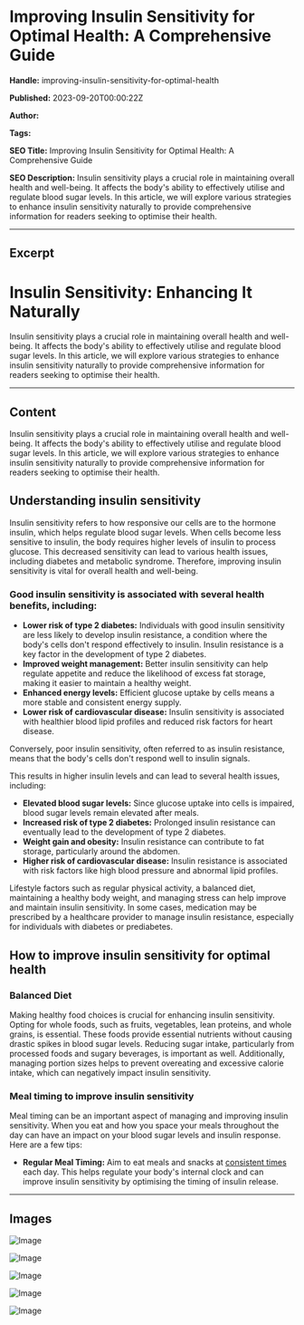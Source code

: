 # Improving Insulin Sensitivity for Optimal Health: A Comprehensive Guide

**Handle:** improving-insulin-sensitivity-for-optimal-health

**Published:** 2023-09-20T00:00:22Z

**Author:**  

**Tags:** 

**SEO Title:** Improving Insulin Sensitivity for Optimal Health: A Comprehensive Guide

**SEO Description:** Insulin sensitivity plays a crucial role in maintaining overall health and well-being. It affects the body's ability to effectively utilise and regulate blood sugar levels. In this article, we will explore various strategies to enhance insulin sensitivity naturally to provide comprehensive information for readers seeking to optimise their health.

---

## Excerpt

# Insulin Sensitivity: Enhancing It Naturally

Insulin sensitivity plays a crucial role in maintaining overall health and well-being. It affects the body's ability to effectively utilise and regulate blood sugar levels. In this article, we will explore various strategies to enhance insulin sensitivity naturally to provide comprehensive information for readers seeking to optimise their health.

---

## Content

Insulin sensitivity plays a crucial role in maintaining overall health and well-being. It affects the body's ability to effectively utilise and regulate blood sugar levels. In this article, we will explore various strategies to enhance insulin sensitivity naturally to provide comprehensive information for readers seeking to optimise their health.

## Understanding insulin sensitivity

Insulin sensitivity refers to how responsive our cells are to the hormone insulin, which helps regulate blood sugar levels. When cells become less sensitive to insulin, the body requires higher levels of insulin to process glucose. This decreased sensitivity can lead to various health issues, including diabetes and metabolic syndrome. Therefore, improving insulin sensitivity is vital for overall health and well-being.

### Good insulin sensitivity is associated with several health benefits, including:

- **Lower risk of type 2 diabetes:** Individuals with good insulin sensitivity are less likely to develop insulin resistance, a condition where the body's cells don't respond effectively to insulin. Insulin resistance is a key factor in the development of type 2 diabetes.
- **Improved weight management:** Better insulin sensitivity can help regulate appetite and reduce the likelihood of excess fat storage, making it easier to maintain a healthy weight.
- **Enhanced energy levels:** Efficient glucose uptake by cells means a more stable and consistent energy supply.
- **Lower risk of cardiovascular disease:** Insulin sensitivity is associated with healthier blood lipid profiles and reduced risk factors for heart disease.

Conversely, poor insulin sensitivity, often referred to as insulin resistance, means that the body's cells don't respond well to insulin signals.

This results in higher insulin levels and can lead to several health issues, including:

- **Elevated blood sugar levels:** Since glucose uptake into cells is impaired, blood sugar levels remain elevated after meals.
- **Increased risk of type 2 diabetes:** Prolonged insulin resistance can eventually lead to the development of type 2 diabetes.
- **Weight gain and obesity:** Insulin resistance can contribute to fat storage, particularly around the abdomen.
- **Higher risk of cardiovascular disease:** Insulin resistance is associated with risk factors like high blood pressure and abnormal lipid profiles.

Lifestyle factors such as regular physical activity, a balanced diet, maintaining a healthy body weight, and managing stress can help improve and maintain insulin sensitivity. In some cases, medication may be prescribed by a healthcare provider to manage insulin resistance, especially for individuals with diabetes or prediabetes.

## How to improve insulin sensitivity for optimal health

### Balanced Diet

Making healthy food choices is crucial for enhancing insulin sensitivity. Opting for whole foods, such as fruits, vegetables, lean proteins, and whole grains, is essential. These foods provide essential nutrients without causing drastic spikes in blood sugar levels. Reducing sugar intake, particularly from processed foods and sugary beverages, is important as well. Additionally, managing portion sizes helps to prevent overeating and excessive calorie intake, which can negatively impact insulin sensitivity.

### Meal timing to improve insulin sensitivity

Meal timing can be an important aspect of managing and improving insulin sensitivity. When you eat and how you space your meals throughout the day can have an impact on your blood sugar levels and insulin response. Here are a few tips:

- **Regular Meal Timing:** Aim to eat meals and snacks at [consistent times](https://www.vpa.com.au/blogs/diet-and-nutrition/meal-timing-strategies-to-lower-appetite-burn-fat) each day. This helps regulate your body's internal clock and can improve insulin sensitivity by optimising the timing of insulin release.

---

## Images

![Image](undefined)

![Image](undefined)

![Image](undefined)

![Image](undefined)

![Image](undefined)

